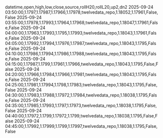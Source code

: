 datetime,open,high,low,close,source,rollH20,rollL20,up2,dn2
2025-09-24 03:50:00,1.1797,1.17987,1.17966,1.17978,twelvedata_repo,1.18052,1.17961,False,False
2025-09-24 03:55:00,1.17978,1.17993,1.17964,1.17968,twelvedata_repo,1.18047,1.17961,False,False
2025-09-24 04:00:00,1.17963,1.17993,1.1795,1.17993,twelvedata_repo,1.18043,1.17961,False,False
2025-09-24 04:05:00,1.17992,1.17994,1.17976,1.17987,twelvedata_repo,1.18043,1.1795,False,False
2025-09-24 04:10:00,1.17986,1.17994,1.17986,1.17988,twelvedata_repo,1.18043,1.1795,False,False
2025-09-24 04:15:00,1.17987,1.1799,1.17961,1.17966,twelvedata_repo,1.18043,1.1795,False,False
2025-09-24 04:20:00,1.17966,1.17984,1.17966,1.17981,twelvedata_repo,1.18043,1.1795,False,False
2025-09-24 04:25:00,1.17981,1.17994,1.1798,1.17983,twelvedata_repo,1.18043,1.1795,False,False
2025-09-24 04:30:00,1.17983,1.17988,1.17972,1.17984,twelvedata_repo,1.18038,1.1795,False,False
2025-09-24 04:35:00,1.17985,1.17993,1.1797,1.17973,twelvedata_repo,1.18038,1.1795,False,False
2025-09-24 04:40:00,1.17972,1.1799,1.17972,1.1799,twelvedata_repo,1.18038,1.1795,False,False
2025-09-24 04:45:00,1.17992,1.17999,1.1799,1.17997,twelvedata_repo,1.18038,1.1795,False,False

